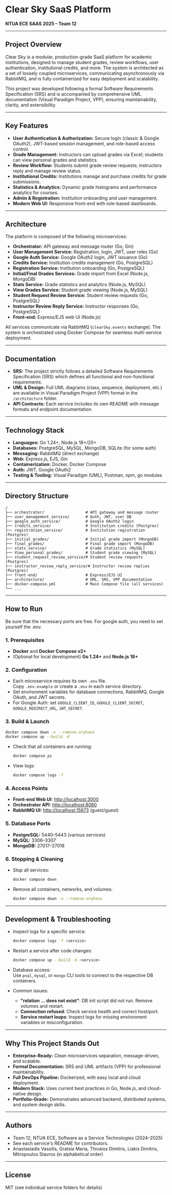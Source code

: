 # Clear Sky SaaS Platform

**NTUA ECE SAAS 2025 – Team 12**

---

## Project Overview

Clear Sky is a modular, production-grade SaaS platform for academic institutions, designed to manage student grades, review workflows, user authentication, institutional credits, and more. The system is architected as a set of loosely coupled microservices, communicating asynchronously via RabbitMQ, and is fully containerized for easy deployment and scalability.

This project was developed following a formal Software Requirements Specification (SRS) and is accompanied by comprehensive UML documentation (Visual Paradigm Project, VPP), ensuring maintainability, clarity, and extensibility.

---

## Key Features

- **User Authentication & Authorization:** Secure login (classic & Google OAuth2), JWT-based session management, and role-based access control.
- **Grade Management:** Instructors can upload grades via Excel; students can view personal grades and statistics.
- **Review Workflow:** Students submit grade review requests; instructors reply and manage review status.
- **Institutional Credits:** Institutions manage and purchase credits for grade submissions.
- **Statistics & Analytics:** Dynamic grade histograms and performance analytics for courses.
- **Admin & Registration:** Institution onboarding and user management.
- **Modern Web UI:** Responsive front-end with role-based dashboards.

---

## Architecture

The platform is composed of the following microservices:

- **Orchestrator:** API gateway and message router (Go, Gin)
- **User Management Service:** Registration, login, JWT, user roles (Go)
- **Google Auth Service:** Google OAuth2 login, JWT issuance (Go)
- **Credits Service:** Institution credits management (Go, PostgreSQL)
- **Registration Service:** Institution onboarding (Go, PostgreSQL)
- **Initial/Final Grades Services:** Grade import from Excel (Node.js, MongoDB)
- **Stats Service:** Grade statistics and analytics (Node.js, MySQL)
- **View Grades Service:** Student grade viewing (Node.js, MySQL)
- **Student Request Review Service:** Student review requests (Go, PostgreSQL)
- **Instructor Review Reply Service:** Instructor responses (Go, PostgreSQL)
- **Front-end:** Express/EJS web UI (Node.js)

All services communicate via RabbitMQ (`clearSky.events` exchange). The system is orchestrated using Docker Compose for seamless multi-service deployment.

---

## Documentation

- **SRS:** The project strictly follows a detailed Software Requirements Specification (SRS) which defines all functional and non-functional requirements.
- **UML & Design:** Full UML diagrams (class, sequence, deployment, etc.) are available in Visual Paradigm Project (VPP) format in the `/architecture` folder.
- **API Contracts:** Each service includes its own README with message formats and endpoint documentation.

---

## Technology Stack

- **Languages:** Go 1.24+, Node.js 18+/20+
- **Databases:** PostgreSQL, MySQL, MongoDB, SQLite (for some auth)
- **Messaging:** RabbitMQ (direct exchange)
- **Web:** Express.js, EJS, Gin
- **Containerization:** Docker, Docker Compose
- **Auth:** JWT, Google OAuth2
- **Testing & Tooling:** Visual Paradigm (UML), Postman, npm, go modules

---

## Directory Structure

```
/
├── orchestrator/                  # API gateway and message router
├── user_management_service/       # Auth, JWT, user DB
├── google_auth_service/           # Google OAuth2 login
├── credits_service/               # Institution credits (Postgres)
├── registration_service/          # Institution registration (Postgres)
├── initial_grades/                # Initial grade import (MongoDB)
├── final_grades/                  # Final grade import (MongoDB)
├── stats_service/                 # Grade statistics (MySQL)
├── View_personal_grades/          # Student grade viewing (MySQL)
├── student_request_review_service/# Student review requests (Postgres)
├── instructor_review_reply_service/# Instructor review replies (Postgres)
├── front-end/                     # Express/EJS UI
├── architecture/                  # UML, SRS, VPP documentation
├── docker-compose.yml             # Main Compose file (all services)
└── ...
```

---

## How to Run

Be sure that the necessary ports are free.
For google auth, you need to set yourself the .env.

### 1. Prerequisites

- **Docker** and **Docker Compose v2+**
- (Optional for local development) **Go 1.24+** and **Node.js 18+**

### 2. Configuration

- Each microservice requires its own `.env` file.  
  Copy `.env.example` or create a `.env` in each service directory.
- Set environment variables for database connections, RabbitMQ, Google OAuth, and JWT secrets.
- For Google Auth: set `GOOGLE_CLIENT_ID`, `GOOGLE_CLIENT_SECRET`, `GOOGLE_REDIRECT_URL`, `JWT_SECRET`.

### 3. Build & Launch

```bash
docker compose down -v --remove-orphans
docker compose up --build -d
```

- Check that all containers are running:
  ```bash
  docker compose ps
  ```
- View logs:
  ```bash
  docker compose logs -f
  ```

### 4. Access Points

- **Front-end Web UI:** [http://localhost:3000](http://localhost:3000)
- **Orchestrator API:** [http://localhost:8080](http://localhost:8080)
- **RabbitMQ UI:** [http://localhost:15673](http://localhost:15673) (guest/guest)

### 5. Database Ports

- **PostgreSQL:** 5440–5443 (various services)
- **MySQL:** 3306–3307
- **MongoDB:** 27017–27018

### 6. Stopping & Cleaning

- Stop all services:
  ```bash
  docker compose down
  ```
- Remove all containers, networks, and volumes:
  ```bash
  docker compose down -v --remove-orphans
  ```

---

## Development & Troubleshooting

- Inspect logs for a specific service:
  ```bash
  docker compose logs -f <service>
  ```
- Restart a service after code changes:
  ```bash
  docker compose up --build -d <service>
  ```
- Database access:  
  Use `psql`, `mysql`, or `mongo` CLI tools to connect to the respective DB containers.

- Common issues:
  - **"relation ... does not exist"**: DB init script did not run. Remove volumes and restart.
  - **Connection refused**: Check service health and correct host/port.
  - **Service restart loops**: Inspect logs for missing environment variables or misconfiguration.

---

## Why This Project Stands Out

- **Enterprise-Ready:** Clean microservices separation, message-driven, and scalable.
- **Formal Documentation:** SRS and UML artifacts (VPP) for professional maintainability.
- **Full DevOps Pipeline:** Dockerized, with easy local and cloud deployment.
- **Modern Stack:** Uses current best practices in Go, Node.js, and cloud-native design.
- **Portfolio-Grade:** Demonstrates advanced backend, distributed systems, and system design skills.

---

## Authors

- Team 12, NTUA ECE, Software as a Service Technologies (2024–2025)
- See each service's README for contributors.
- Anastasiadis Vassilis, Gratsia Maria, Thivaios Dimitris, Liakis Dimitris, Mitropoulos Stavros (in alphabetical order)

---

## License

MIT (see individual service folders for details)

